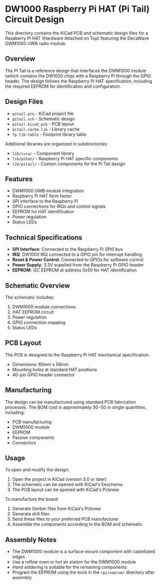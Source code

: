 # DW1000 Raspberry Pi HAT (Pi Tail) Circuit Design

This directory contains the KiCad PCB and schematic design files for a Raspberry Pi HAT (Hardware Attached on Top) featuring the DecaWave DWM1000 UWB radio module.

## Overview

The Pi Tail is a reference design that interfaces the DWM1000 module (which contains the DW1000 chip) with a Raspberry Pi through the GPIO header. The design follows the Raspberry Pi HAT specification, including the required EEPROM for identification and configuration.

## Design Files

- `pitail.pro` - KiCad project file
- `pitail.sch` - Schematic design
- `pitail.kicad_pcb` - PCB layout
- `pitail-cache.lib` - Library cache
- `fp-lib-table` - Footprint library table

Additional libraries are organized in subdirectories:
- `lib/cvra/` - Component library
- `lib/pihat/` - Raspberry Pi HAT specific components
- `lib/pitail/` - Custom components for the Pi Tail design

## Features

- DWM1000 UWB module integration
- Raspberry Pi HAT form factor
- SPI interface to the Raspberry Pi
- GPIO connections for IRQs and control signals
- EEPROM for HAT identification
- Power regulation
- Status LEDs

## Technical Specifications

- **SPI Interface**: Connected to the Raspberry Pi SPI0 bus
- **IRQ**: DW1000 IRQ connected to a GPIO pin for interrupt handling
- **Reset & Power Control**: Connected to GPIOs for software control
- **Power Supply**: 3.3V supplied from the Raspberry Pi GPIO header
- **EEPROM**: I2C EEPROM at address 0x50 for HAT identification

## Schematic Overview

The schematic includes:
1. DWM1000 module connections
2. HAT EEPROM circuit
3. Power regulation
4. GPIO connection mapping
5. Status LEDs

## PCB Layout

The PCB is designed to the Raspberry Pi HAT mechanical specification:
- Dimensions: 65mm x 56mm
- Mounting holes at standard HAT positions
- 40-pin GPIO header connector

## Manufacturing

The design can be manufactured using standard PCB fabrication processes. The BOM cost is approximately $30-$50 in single quantities, including:
- PCB manufacturing
- DWM1000 module
- EEPROM
- Passive components
- Connectors

## Usage

To open and modify the design:

1. Open the project in KiCad (version 5.0 or later)
2. The schematic can be opened with KiCad's Eeschema
3. The PCB layout can be opened with KiCad's Pcbnew

To manufacture the board:
1. Generate Gerber files from KiCad's Pcbnew
2. Generate drill files
3. Send these files to your preferred PCB manufacturer
4. Assemble the components according to the BOM and schematic

## Assembly Notes

- The DWM1000 module is a surface-mount component with castellated edges
- Use a reflow oven or hot air station for the DWM1000 module
- Hand soldering is suitable for the remaining components
- Program the EEPROM using the tools in the `rpi/eeprom/` directory after assembly

